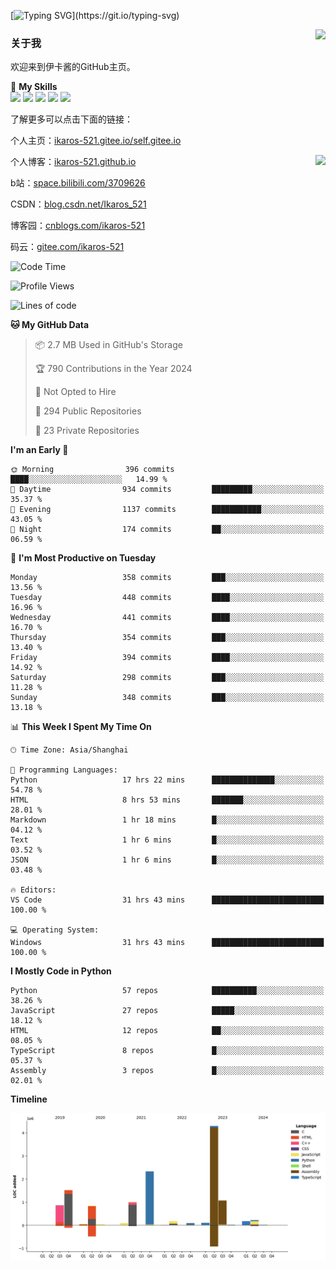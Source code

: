 [![Typing SVG](https://readme-typing-svg.herokuapp.com?size=25&duration=3000&color=8C43EA&vCenter=true&width=200&height=40&lines=Hi+Welcome+%F0%9F%91%8B%F0%9F%8F%BB;I'm+Love丶伊卡洛斯~~)](https://git.io/typing-svg)

<a href="#">
  <img align="right" src="https://github-readme-stats.vercel.app/api?username=Ikaros-521&count_private=true&show_icons=true&bg_color=15,f2f7fd,E0EAFC" />
</a>

### 关于我

欢迎来到伊卡酱的GitHub主页。

🌟 **My Skills**  
![](https://img.shields.io/badge/-C-A8B9CC?style=flat-square&logo=C&logoColor=fff)
![](https://img.shields.io/badge/-Python-3776AB?style=flat-square&logo=Python&logoColor=fff)
![](https://img.shields.io/badge/-JavaScript-F7DF1E?style=flat-square&logo=JavaScript&logoColor=fff)
![](https://img.shields.io/badge/-C++-00599C?style=flat-square&logo=Cpp&logoColor=fff)
![](https://img.shields.io/badge/-Linux-000000?style=flat-square&logo=Linux&logoColor=fff)

了解更多可以点击下面的链接：  

个人主页：[ikaros-521.gitee.io/self.gitee.io](https://ikaros-521.gitee.io/self.gitee.io/)  

<img align='right' src="https://github.com/Ikaros-521/Ikaros-521/assets/40910637/3a5e50bc-91dc-4aa5-b7a0-8b27ad1c2b33" height="330">

个人博客：[ikaros-521.github.io](https://ikaros-521.github.io/)  

b站：[space.bilibili.com/3709626](https://space.bilibili.com/3709626)  

CSDN：[blog.csdn.net/Ikaros_521](https://blog.csdn.net/Ikaros_521)  

博客园：[cnblogs.com/ikaros-521](https://www.cnblogs.com/ikaros-521)  

码云：[gitee.com/ikaros-521](https://gitee.com/ikaros-521)  


<!--START_SECTION:waka-->
![Code Time](http://img.shields.io/badge/Code%20Time-1%2C524%20hrs%2022%20mins-blue)

![Profile Views](http://img.shields.io/badge/Profile%20Views-8-blue)

![Lines of code](https://img.shields.io/badge/From%20Hello%20World%20I%27ve%20Written-12.9%20million%20lines%20of%20code-blue)

**🐱 My GitHub Data** 

> 📦 2.7 MB Used in GitHub's Storage 
 > 
> 🏆 790 Contributions in the Year 2024
 > 
> 🚫 Not Opted to Hire
 > 
> 📜 294 Public Repositories 
 > 
> 🔑 23 Private Repositories 
 > 
**I'm an Early 🐤** 

```text
🌞 Morning                396 commits         ████░░░░░░░░░░░░░░░░░░░░░   14.99 % 
🌆 Daytime                934 commits         █████████░░░░░░░░░░░░░░░░   35.37 % 
🌃 Evening                1137 commits        ███████████░░░░░░░░░░░░░░   43.05 % 
🌙 Night                  174 commits         ██░░░░░░░░░░░░░░░░░░░░░░░   06.59 % 
```
📅 **I'm Most Productive on Tuesday** 

```text
Monday                   358 commits         ███░░░░░░░░░░░░░░░░░░░░░░   13.56 % 
Tuesday                  448 commits         ████░░░░░░░░░░░░░░░░░░░░░   16.96 % 
Wednesday                441 commits         ████░░░░░░░░░░░░░░░░░░░░░   16.70 % 
Thursday                 354 commits         ███░░░░░░░░░░░░░░░░░░░░░░   13.40 % 
Friday                   394 commits         ████░░░░░░░░░░░░░░░░░░░░░   14.92 % 
Saturday                 298 commits         ███░░░░░░░░░░░░░░░░░░░░░░   11.28 % 
Sunday                   348 commits         ███░░░░░░░░░░░░░░░░░░░░░░   13.18 % 
```


📊 **This Week I Spent My Time On** 

```text
🕑︎ Time Zone: Asia/Shanghai

💬 Programming Languages: 
Python                   17 hrs 22 mins      ██████████████░░░░░░░░░░░   54.78 % 
HTML                     8 hrs 53 mins       ███████░░░░░░░░░░░░░░░░░░   28.01 % 
Markdown                 1 hr 18 mins        █░░░░░░░░░░░░░░░░░░░░░░░░   04.12 % 
Text                     1 hr 6 mins         █░░░░░░░░░░░░░░░░░░░░░░░░   03.52 % 
JSON                     1 hr 6 mins         █░░░░░░░░░░░░░░░░░░░░░░░░   03.48 % 

🔥 Editors: 
VS Code                  31 hrs 43 mins      █████████████████████████   100.00 % 

💻 Operating System: 
Windows                  31 hrs 43 mins      █████████████████████████   100.00 % 
```

**I Mostly Code in Python** 

```text
Python                   57 repos            ██████████░░░░░░░░░░░░░░░   38.26 % 
JavaScript               27 repos            █████░░░░░░░░░░░░░░░░░░░░   18.12 % 
HTML                     12 repos            ██░░░░░░░░░░░░░░░░░░░░░░░   08.05 % 
TypeScript               8 repos             █░░░░░░░░░░░░░░░░░░░░░░░░   05.37 % 
Assembly                 3 repos             █░░░░░░░░░░░░░░░░░░░░░░░░   02.01 % 
```



**Timeline**

![Lines of Code chart](https://raw.githubusercontent.com/Ikaros-521/Ikaros-521/main/assets/bar_graph.png)


<!--END_SECTION:waka-->


<!--
**Ikaros-521/Ikaros-521** is a ✨ _special_ ✨ repository because its `README.md` (this file) appears on your GitHub profile.

Here are some ideas to get you started:

- 🔭 I’m currently working on ...
- 🌱 I’m currently learning ...
- 👯 I’m looking to collaborate on ...
- 🤔 I’m looking for help with ...
- 💬 Ask me about ...
- 📫 How to reach me: ...
- 😄 Pronouns: ...
- ⚡ Fun fact: ...
-->
